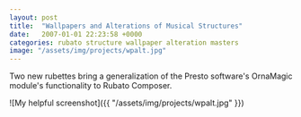 ```yaml
---
layout: post
title:  "Wallpapers and Alterations of Musical Structures"
date:   2007-01-01 22:23:58 +0000
categories: rubato structure wallpaper alteration masters
image: "/assets/img/projects/wpalt.jpg"
---
```

Two new rubettes bring a generalization of the Presto software's OrnaMagic module's functionality to Rubato Composer.

![My helpful screenshot]({{ "/assets/img/projects/wpalt.jpg" }})
